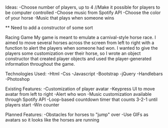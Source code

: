 Ideas:
-Choose number of players, up to 4
  //Make it possible for players to be computer controlled
-Choose music from Spotify API
-Choose the color of your horse
-Music that plays when someone wins

** Need to add a constructor of some sort

Racing Game
My game is meant to emulate a carnival-style horse race. I aimed to move several horses across the screen from left to right with a function to alert the players when someone had won. I wanted to give the players some customization over their horse, so I wrote an object constructor that created player objects and used the player-generated information throughout the game.

Technologies Used:
-Html
-Css
-Javascript
-Bootstrap
-jQuery
-Handlebars
-Photoshop

Existing Features:
-Customization of player avatar
-Keypress UI to move avatar from left to right
-Alert who won
-Music customization available through Spotify API
-Loop-based countdown timer that counts 3-2-1 until players start
-Win counter

Planned Features:
-Obstacles for horses to "jump" over
-Use GIFs as avatars so it looks like the horses are running
